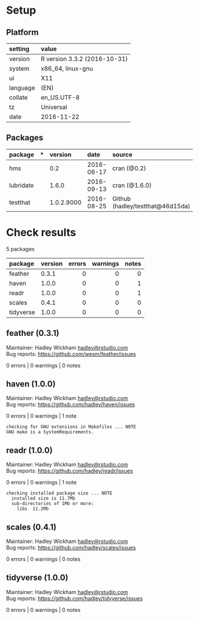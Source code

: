 # Setup

## Platform

|setting  |value                        |
|:--------|:----------------------------|
|version  |R version 3.3.2 (2016-10-31) |
|system   |x86_64, linux-gnu            |
|ui       |X11                          |
|language |(EN)                         |
|collate  |en_US.UTF-8                  |
|tz       |Universal                    |
|date     |2016-11-22                   |

## Packages

|package   |*  |version    |date       |source                           |
|:---------|:--|:----------|:----------|:--------------------------------|
|hms       |   |0.2        |2016-06-17 |cran (@0.2)                      |
|lubridate |   |1.6.0      |2016-09-13 |cran (@1.6.0)                    |
|testthat  |   |1.0.2.9000 |2016-08-25 |Github (hadley/testthat@46d15da) |

# Check results

5 packages

|package   |version | errors| warnings| notes|
|:---------|:-------|------:|--------:|-----:|
|feather   |0.3.1   |      0|        0|     0|
|haven     |1.0.0   |      0|        0|     1|
|readr     |1.0.0   |      0|        0|     1|
|scales    |0.4.1   |      0|        0|     0|
|tidyverse |1.0.0   |      0|        0|     0|

## feather (0.3.1)
Maintainer: Hadley Wickham <hadley@rstudio.com>  
Bug reports: https://github.com/wesm/feather/issues

0 errors | 0 warnings | 0 notes

## haven (1.0.0)
Maintainer: Hadley Wickham <hadley@rstudio.com>  
Bug reports: https://github.com/hadley/haven/issues

0 errors | 0 warnings | 1 note 

```
checking for GNU extensions in Makefiles ... NOTE
GNU make is a SystemRequirements.
```

## readr (1.0.0)
Maintainer: Hadley Wickham <hadley@rstudio.com>  
Bug reports: https://github.com/hadley/readr/issues

0 errors | 0 warnings | 1 note 

```
checking installed package size ... NOTE
  installed size is 11.7Mb
  sub-directories of 1Mb or more:
    libs  11.2Mb
```

## scales (0.4.1)
Maintainer: Hadley Wickham <hadley@rstudio.com>  
Bug reports: https://github.com/hadley/scales/issues

0 errors | 0 warnings | 0 notes

## tidyverse (1.0.0)
Maintainer: Hadley Wickham <hadley@rstudio.com>  
Bug reports: https://github.com/hadley/tidyverse/issues

0 errors | 0 warnings | 0 notes

